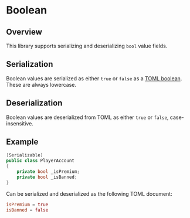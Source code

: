 # Boolean

## Overview

This library supports serializing and deserializing `bool` value fields.

## Serialization

Boolean values are serialized as either `true` or `false` as a [TOML boolean](https://toml.io/en/v1.0.0#boolean).
These are always lowercase.

## Deserialization

Boolean values are deserialized from TOML as either `true` or `false`, case-insensitive.

## Example

```csharp
[Serializable]
public class PlayerAccount
{
    private bool _isPremium;
    private bool _isBanned;
}
```

Can be serialized and deserialized as the following TOML document:

```toml
isPremium = true
isBanned = false
```
